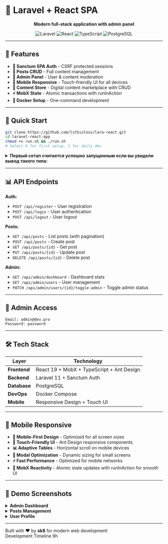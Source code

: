 # 🚀 Laravel + React SPA

<div align="center">

**Modern full-stack application with admin panel**

![Laravel](https://img.shields.io/badge/Laravel-FF2D20?style=for-the-badge&logo=laravel&logoColor=white)
![React](https://img.shields.io/badge/React-20232A?style=for-the-badge&logo=react&logoColor=61DAFB)
![TypeScript](https://img.shields.io/badge/TypeScript-007ACC?style=for-the-badge&logo=typescript&logoColor=white)
![PostgreSQL](https://img.shields.io/badge/PostgreSQL-316192?style=for-the-badge&logo=postgresql&logoColor=white)

</div>

---

## 🎯 Features

- **🔐 Sanctum SPA Auth** - CSRF protected sessions  
- **📝 Posts CRUD** - Full content management
- **👑 Admin Panel** - User & content moderation
- **📱 Mobile Responsive** - Touch-friendly UI for all devices
- **🏪 Content Store** - Digital content marketplace with CRUD
- **⚡ MobX State** - Atomic transactions with runInAction
- **🐳 Docker Setup** - One-command development

---

## 🚀 Quick Start

```bash
git clone https://github.com/lsthisloss/lara-react.git
cd laravel-react-app
chmod +x run.sh && ./run.sh
# Select 0 for first setup, 1 for daily dev
```

<details>
  
  <summary>
<Strong>Первый сетап считается успешно запущенным если вы увидели вывод такого типа:</Strong>
  </summary>
  
```bash
[+] Building 2/2
 ✔ frontend  Built                                                                                                                                                                                     0.0s 
 ✔ backend   Built                                                                                                                                                                                     0.0s 
Starting containers...
[+] Running 6/6
 ✔ Network laravel-react-app_app-network  Created                                                                                                                                                      0.0s 
 ✔ Volume "laravel-react-app_dbdata"      Created                                                                                                                                                      0.0s 
 ✔ Container laravel-db                   Healthy                                                                                                                                                      9.1s 
 ✔ Container laravel-backend              Healthy                                                                                                                                                     14.7s 
 ✔ Container laravel-nginx                Started                                                                                                                                                      9.4s 
 ✔ Container react-frontend               Started                                                                                                                                                     14.9s 
Generating application key...

   INFO  Application key set successfully.  


✅ First setup complete!
Frontend: http://localhost:3000
Backend: http://localhost:8000
Database: localhost:5432
```

</details>

---

## 📊 API Endpoints

**Auth:**
- `POST /api/register` - User registration
- `POST /api/login` - User authentication
- `POST /api/logout` - User logout

**Posts:**
- `GET /api/posts` - List posts (with pagination)
- `POST /api/posts` - Create post
- `GET /api/posts/{id}` - Get post
- `PUT /api/posts/{id}` - Update post
- `DELETE /api/posts/{id}` - Delete post

**Admin:**
- `GET /api/admin/dashboard` - Dashboard stats
- `GET /api/admin/users` - User management
- `PATCH /api/admin/users/{id}/toggle-admin` - Toggle admin status

---

## 👑 Admin Access

```
Email: admin@dev.pro
Password: password
```

---

## 🛠 Tech Stack

| Layer | Technology |
|-------|------------|
| **Frontend** | React 19 + MobX + TypeScript + Ant Design |
| **Backend** | Laravel 11 + Sanctum Auth |
| **Database** | PostgreSQL |
| **DevOps** | Docker Compose |
| **Mobile** | Responsive Design + Touch UI |

---

## 📱 Mobile Responsive

- **📱 Mobile-First Design** - Optimized for all screen sizes
- **🎯 Touch-Friendly UI** - Ant Design responsive components
- **📊 Adaptive Tables** - Horizontal scroll on mobile devices
- **🔧 Modal Optimization** - Dynamic sizing for small screens
- **⚡ Fast Performance** - Optimized for mobile networks
- **🔄 MobX Reactivity** - Atomic state updates with runInAction for smooth UI

---

## 🎨 Demo Screenshots

<details>
<summary><strong>Admin Dashboard</strong></summary>

![Screenshot 2025-06-26 201116](https://github.com/user-attachments/assets/e4074886-c163-4d22-af34-2b3c2fbd4e7a)

</details>

<details>
<summary><strong>Posts Management</strong></summary>

![Posts Page](https://github.com/user-attachments/assets/cc20187d-1a84-4a2c-a1f7-e3d9264e288f)

</details>

<details>
<summary><strong>User Profile</strong></summary>

![User Page](https://github.com/user-attachments/assets/1a752948-7c64-49f1-8f82-b32402d36d76)

</details>

---

Built with ❤️ by **sk8** for modern web development    
Development Timeline 9h

